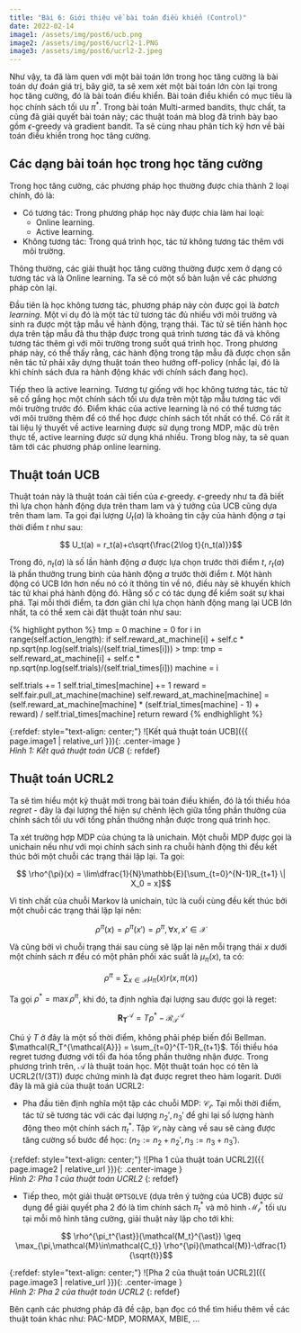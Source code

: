 ```yaml
---
title: "Bài 6: Giới thiệu về bài toán điều khiển (Control)"
date: 2022-02-14
image1: /assets/img/post6/ucb.png
image2: /assets/img/post6/ucrl2-1.PNG
image3: /assets/img/post6/ucrl2-2.jpeg
---
```


Như vậy, ta đã làm quen với một bài toán lớn trong học tăng cường là bài toán dự đoán giá trị, bây giờ, ta sẽ xem xét một bài toán lớn còn lại trong học tăng cường, đó là bài toán điều khiển. Bài toán điều khiển có mục tiêu là học chính sách tối ưu $\pi^{\ast}$. Trong bài toán Multi-armed bandits, thực chất, ta cũng đã giải quyết bài toán này; các thuật toán mà blog đã trình bày bao gồm $\epsilon$-greedy và gradient bandit. Ta sẽ cùng nhau phân tích kỹ hơn về bài toán điều khiển trong học tăng cường.

## Các dạng bài toán học trong học tăng cường
Trong học tăng cường, các phương pháp học thường được chia thành 2 loại chính, đó là:
- Có tương tác: Trong phương pháp học này được chia làm hai loại: 
  - Online learning.
  - Active learning.
- Không tương tác: Trong quá trình học, tác tử không tương tác thêm với môi trường.

Thông thường, các giải thuật học tăng cường thường được xem ở dạng có tương tác và là Online learning. Ta sẽ có một số bàn luận về các phương pháp còn lại.

Đầu tiên là học không tương tác, phương pháp này còn được gọi là *batch learning*. Một ví dụ đó là một tác tử tương tác đủ nhiều với môi trường và sinh ra được một tập mẫu về hành động, trạng thái. Tác tử sẽ tiến hành học dựa trên tập mẫu đã thu thập được trong quá trình tương tác đã và không tương tác thêm gì với môi trường trong suốt quá trình học. Trong phương pháp này, có thể thấy rằng, các hành động trong tập mẫu đã được chọn sẵn nên tác tử phải xây dựng thuật toán theo hướng off-policy (nhắc lại, đó là khi chính sách đưa ra hành động khác với chính sách đang học).

Tiếp theo là active learning. Tương tự giống với học không tương tác, tác tử sẽ cố gắng học một chính sách tối ưu dựa trên một tập mẫu tương tác với môi trường trước đó. Điểm khác của active learning là nó có thể tương tác với môi trường thêm để có thể học được chính sách tốt nhất có thể.
Có rất ít tài liệu lý thuyết về active learning được sử dụng trong MDP, mặc dù trên thực tế, active learning được sử dụng khá nhiều. Trong blog này, ta sẽ quan tâm tới các phương pháp online learning.

## Thuật toán UCB
Thuật toán này là thuật toán cải tiến của $\epsilon$-greedy. $\epsilon$-greedy như ta đã biết thì lựa chọn hành động dựa trên tham lam và ý tưởng của UCB cũng dựa trên tham lam. Ta gọi đại lượng $U_t(a)$ là khoảng tin cậy của hành động $a$ tại thời điểm $t$ như sau:

$$ U_t(a) = r_t(a)+c\sqrt{\frac{2\log t}{n_t(a)}}$$

Trong đó, $n_t(a)$ là số lần hành động $a$ được lựa chọn trước thời điểm $t$, $r_t(a)$ là phần thưởng trung bình của hành động $a$ trước thời điểm $t$. Một hành động có UCB lớn hơn nếu nó có ít thông tin về nó, điều này sẽ khuyến khích tác tử khai phá hành động đó. Hằng số $c$ có tác dụng để kiểm soát sự khai phá. Tại mỗi thời điểm, ta đơn giản chỉ lựa chọn hành động mang lại UCB lớn nhất, ta có thể xem cài đặt thuật toán như sau:

{% highlight python %}
tmp = 0
machine = 0
for i in range(self.action_length):
  if self.reward_at_machine[i] + self.c * np.sqrt(np.log(self.trials)/(self.trial_times[i])) > tmp:
    tmp = self.reward_at_machine[i] + self.c * np.sqrt(np.log(self.trials)/(self.trial_times[i]))
    machine = i

  self.trials += 1
  self.trial_times[machine] += 1
  reward = self.fair.pull_at_machine(machine)
  self.reward_at_machine[machine] = (self.reward_at_machine[machine] * (self.trial_times[machine] - 1) +  
                                     reward) / self.trial_times[machine]
  return reward
{% endhighlight %}

{:refdef: style="text-align: center;"}
  ![Kết quả thuật toán UCB]({{ page.image1 | relative_url }}){: .center-image }  
  *Hình 1: Kết quả thuật toán UCB* 
{: refdef}

## Thuật toán UCRL2
Ta sẽ tìm hiểu một kỹ thuật mới trong bài toán điều khiển, đó là tối thiểu hóa *regret* - đây là đại lượng thể hiện sự chênh lệch giữa tổng phần thưởng của chính sách tối ưu với tổng phần thưởng nhận được trong quá trình học. 

Ta xét trường hợp MDP của chúng ta là unichain. Một chuỗi MDP được gọi là unichain nếu như với mọi chính sách sinh ra chuỗi hành động thì đều kết thúc bởi một chuỗi các trạng thái lặp lại. Ta gọi:

$$ \rho^{\pi}(x) = \lim\dfrac{1}{N}\mathbb{E}[\sum_{t=0}^{N-1}R_{t+1} \| X_0 = x]$$

Vì tính chất của chuỗi Markov là unichain, tức là cuối cùng đều kết thúc bởi một chuỗi các trạng thái lặp lại nên:

$$ \rho^{\pi}(x) = \rho^{\pi}(x') = \rho^{\pi}, \forall x, x'\in\mathcal{X}$$

Và cũng bởi vì chuỗi trạng thái sau cùng sẽ lặp lại nên mỗi trạng thái $x$ dưới một chính sách $\pi$ đều có một phân phối xác suất là $\mu_{\pi}(x)$, ta có:

$$ \rho^{\pi} =\sum_{x\in\mathcal{X}} \mu_{\pi}(x)r(x, \pi(x))$$

Ta gọi $\rho^{\ast}=\max\rho^{\pi}$, khi đó, ta định nghĩa đại lượng sau được gọi là reget:

$$\mathbf{R_T^{\mathcal{A}}} = T\rho^{\ast}-\mathcal{R_T^{\mathcal{A}}}$$

Chú ý $T$ ở đây là một số thời điểm, không phải phép biến đổi Bellman. $\mathcal{R_T^{\mathcal{A}}} = \sum_{t=0}^{T-1}R_{t+1}$. Tối thiểu hóa regret tương đương với tối đa hóa tổng phần thưởng nhận được. Trong phương trình trên, $\mathcal{A}$ là thuật toán học. Một thuật toán học có tên là UCRL2(1/(3T)) được chứng minh là đạt được regret theo hàm logarit. Dưới đây là mã giả của thuật toán UCRL2:

- Pha đầu tiên định nghĩa một tập các chuỗi MDP: $\mathcal{C_t}$. Tại mỗi thời điểm, tác tử sẽ tương tác với các đại lượng $n_2', n_3'$ để ghi lại số lượng hành động theo một chính sách ${\pi_t}^{\ast}$. Tập $\mathcal{C_t}$ này càng về sau sẽ càng được tăng cường số bước để học: ($n_2:=n_2+n_2', n_3:=n_3+n_3'$).

{:refdef: style="text-align: center;"}
  ![Pha 1 của thuật toán UCRL2]({{ page.image2 | relative_url }}){: .center-image }  
  *Hình 2: Pha 1 của thuật toán UCRL2* 
{: refdef}

- Tiếp theo, một giải thuật $\texttt{OPTSOLVE}$ (dựa trên ý tưởng của UCB) được sử dụng để giải quyết pha 2 đó là tìm chính sách ${\pi_t}^{\ast}$ và mô hình $\mathcal{M_t}^{\ast}$ tối ưu tại mỗi mô hình tăng cường, giải thuật này lặp cho tới khi:

$$ \rho^{\pi_t^{\ast}}(\mathcal{M_t}^{\ast}) \geq \max_{\pi,\mathcal{M}\in\mathcal{C_t}} \rho^{\pi}(\mathcal{M})-\dfrac{1}{\sqrt{t}}$$

{:refdef: style="text-align: center;"}
  ![Pha 2 của thuật toán UCRL2]({{ page.image3 | relative_url }}){: .center-image }  
  *Hình 2: Pha 2 của thuật toán UCRL2* 
{: refdef}

Bên cạnh các phương pháp đã đề cập, bạn đọc có thể tìm hiểu thêm về các thuật toán khác như: PAC-MDP, MORMAX, MBIE, ...
<script type="text/x-mathjax-config">
    MathJax.Hub.Config({
      tex2jax: {
        skipTags: ['script', 'noscript', 'style', 'textarea', 'pre'],
        inlineMath: [['$','$']]
      }
    });
  </script>
<script src="https://cdn.mathjax.org/mathjax/latest/MathJax.js?config=TeX-AMS-MML_HTMLorMML" type="text/javascript"></script>
